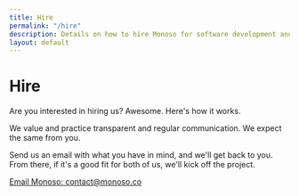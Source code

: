 ```yaml
---
title: Hire
permalink: "/hire"
description: Details on how to hire Monoso for software development and design services.
layout: default
---
```


# Hire

Are you interested in hiring us? Awesome. Here's how it works.

We value and practice transparent and regular communication. We expect
the same from you.

Send us an email with what you have in mind, and we'll get back to you.
From there, if it's a good fit for both of us, we'll kick off the
project.

<div class='section cta'>
  <a href='mailto:contact@monoso.co' class='btn'>Email Monoso: contact@monoso.co</a>
</div>
